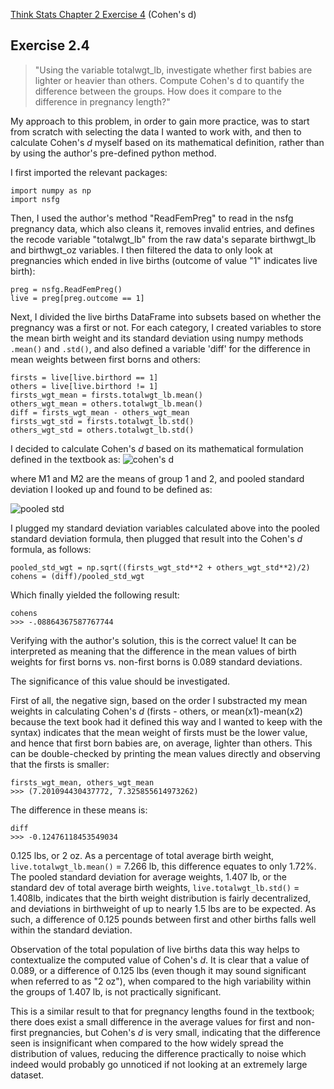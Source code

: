 [Think Stats Chapter 2 Exercise 4](http://greenteapress.com/thinkstats2/html/thinkstats2003.html#toc24) (Cohen's d)

## Exercise 2.4

>"Using the variable totalwgt_lb, investigate whether first babies are lighter or heavier than others. Compute Cohen's d to quantify the difference between the groups. How does it compare to the difference in pregnancy length?"

My approach to this problem, in order to gain more practice, was to start from scratch with selecting the data I wanted to work with, and then to calculate Cohen's *d* myself based on its mathematical definition, rather than by using the author's pre-defined python method. 

I first imported the relevant packages: 
```
import numpy as np
import nsfg
```
Then, I used the author's method "ReadFemPreg" to read in the nsfg pregnancy data, which also cleans it, removes invalid entries, and defines the recode variable "totalwgt_lb" from the raw data's separate birthwgt_lb and birthwgt_oz variables. I then filtered the data to only look at pregnancies which ended in live births (outcome of value "1" indicates live birth):
```
preg = nsfg.ReadFemPreg()
live = preg[preg.outcome == 1]
```
Next, I divided the live births DataFrame into subsets based on whether the pregnancy was a first or not. For each category, I created variables to store the mean birth weight and its standard deviation using numpy methods ```.mean()``` and ```.std()```, and also defined a variable 'diff' for the difference in mean weights between first borns and others: 
```
firsts = live[live.birthord == 1]
others = live[live.birthord != 1]
firsts_wgt_mean = firsts.totalwgt_lb.mean()
others_wgt_mean = others.totalwgt_lb.mean()
diff = firsts_wgt_mean - others_wgt_mean
firsts_wgt_std = firsts.totalwgt_lb.std()
others_wgt_std = others.totalwgt_lb.std()
```
I decided to calculate Cohen's *d* based on its mathematical formulation defined in the textbook as:
![cohen's d](https://toptipbio.com/wp-content/uploads/2018/08/Cohens-d-formula.jpg)

where M1 and M2 are the means of group 1 and 2, and pooled standard deviation I looked up and found to be defined as: 

![pooled std](https://toptipbio.com/wp-content/uploads/2018/08/Pooled-standard-deviation-formula.jpg)

I plugged my standard deviation variables calculated above into the pooled standard deviation formula, then plugged that result into the Cohen's *d* formula, as follows: 
```
pooled_std_wgt = np.sqrt((firsts_wgt_std**2 + others_wgt_std**2)/2)
cohens = (diff)/pooled_std_wgt
```
Which finally yielded the following result: 
```
cohens
>>> -.08864367587767744
```
Verifying with the author's solution, this is the correct value! It can be interpreted as meaning that the difference in the mean values of birth weights for first borns vs. non-first borns is 0.089 standard deviations.

The significance of this value should be investigated. 

First of all, the negative sign, based on the order I substracted my mean weights in calculating Cohen's *d* (firsts - others, or mean(x1)-mean(x2) because the text book had it defined this way and I wanted to keep with the syntax) indicates that the mean weight of firsts must be the lower value, and hence that first born babies are, on average, lighter than others. This can be double-checked by printing the mean values directly and observing that the firsts is smaller: 
```
firsts_wgt_mean, others_wgt_mean
>>> (7.201094430437772, 7.325855614973262)
```
The difference in these means is: 
```
diff
>>> -0.12476118453549034
```
0.125 lbs, or 2 oz. As a percentage of total average birth weight, ```live.totalwgt_lb.mean()``` = 7.266 lb, this difference equates to only 1.72%. The pooled standard deviation for average weights, 1.407 lb, or the standard dev of total average birth weights, ```live.totalwgt_lb.std()``` = 1.408lb, indicates that the birth weight distribution is fairly decentralized, and deviations in birthweight of up to nearly 1.5 lbs are to be expected. As such, a difference of 0.125 pounds between first and other births falls well within the standard deviation.  

Observation of the total population of live births data this way helps to contextualize the computed value of Cohen's *d*. It is clear that a value of 0.089, or a difference of 0.125 lbs (even though it may sound significant when referred to as "2 oz"), when compared to the high variability within the groups of 1.407 lb, is not practically significant. 

This is a similar result to that for pregnancy lengths found in the textbook; there does exist a small difference in the average values for first and non-first pregnancies, but Cohen's *d* is very small, indicating that the difference seen is insignificant when compared to the how widely spread the distribution of values, reducing the difference practically to noise which indeed would probably go unnoticed if not looking at an extremely large dataset. 

